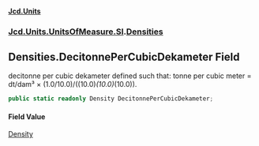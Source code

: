 #### [Jcd.Units](index 'index')
### [Jcd.Units.UnitsOfMeasure.SI](Jcd.Units.UnitsOfMeasure.SI 'Jcd.Units.UnitsOfMeasure.SI').[Densities](Densities 'Jcd.Units.UnitsOfMeasure.SI.Densities')

## Densities.DecitonnePerCubicDekameter Field

decitonne per cubic dekameter defined such that: tonne per cubic meter = dt/dam³ ×
(1.0/10.0)/((10.0)*(10.0)*(10.0)).

```csharp
public static readonly Density DecitonnePerCubicDekameter;
```

#### Field Value
[Density](Density 'Jcd.Units.UnitTypes.Density')
